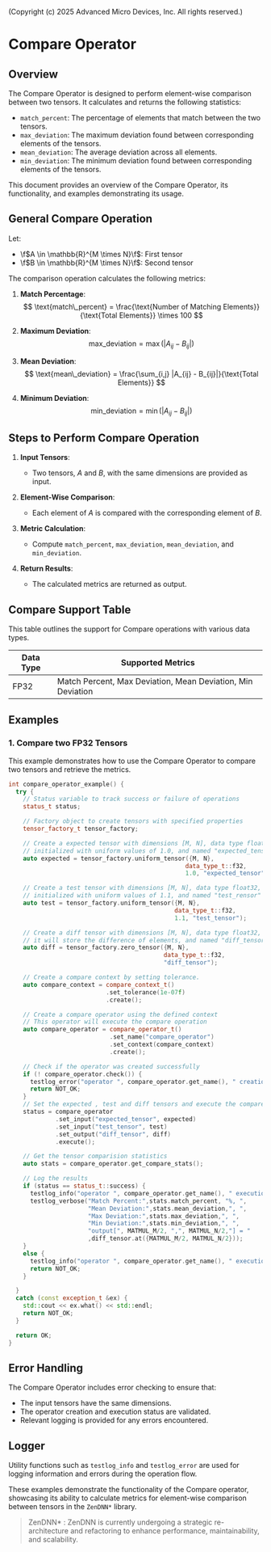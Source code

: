 
(Copyright (c) 2025 Advanced Micro Devices, Inc. All rights reserved.)

# Compare Operator

## Overview

The Compare Operator is designed to perform element-wise comparison between two tensors. It calculates and returns the following statistics:
- `match_percent`: The percentage of elements that match between the two tensors.
- `max_deviation`: The maximum deviation found between corresponding elements of the tensors.
- `mean_deviation`: The average deviation across all elements.
- `min_deviation`: The minimum deviation found between corresponding elements of the tensors.

This document provides an overview of the Compare Operator, its functionality, and examples demonstrating its usage.

## General Compare Operation

Let:

- \f$A \in \mathbb{R}^{M \times N}\f$: First tensor
- \f$B \in \mathbb{R}^{M \times N}\f$: Second tensor

The comparison operation calculates the following metrics:

1. **Match Percentage**:
   $$
   \text{match\_percent} = \frac{\text{Number of Matching Elements}}{\text{Total Elements}} \times 100
   $$

2. **Maximum Deviation**:
   $$
   \text{max\_deviation} = \max(|A_{ij} - B_{ij}|)
   $$

3. **Mean Deviation**:
   $$
   \text{mean\_deviation} = \frac{\sum_{i,j} |A_{ij} - B_{ij}|}{\text{Total Elements}}
   $$

4. **Minimum Deviation**:
   $$
   \text{min\_deviation} = \min(|A_{ij} - B_{ij}|)
   $$

## Steps to Perform Compare Operation

1. **Input Tensors**:
   - Two tensors, $A$ and $B$, with the same dimensions are provided as input.

2. **Element-Wise Comparison**:
   - Each element of $A$ is compared with the corresponding element of $B$.

3. **Metric Calculation**:
   - Compute `match_percent`, `max_deviation`, `mean_deviation`, and `min_deviation`.

4. **Return Results**:
   - The calculated metrics are returned as output.

## Compare Support Table

This table outlines the support for Compare operations with various data types.

| Data Type | Supported Metrics |
|-----------|-------------------|
| FP32      | Match Percent, Max Deviation, Mean Deviation, Min Deviation |

## Examples

### 1. Compare two FP32 Tensors

This example demonstrates how to use the Compare Operator to compare two tensors and retrieve the metrics.

```cpp
int compare_operator_example() {
  try {
    // Status variable to track success or failure of operations
    status_t status;

    // Factory object to create tensors with specified properties
    tensor_factory_t tensor_factory;

    // Create a expected tensor with dimensions [M, N], data type float32,
    // initialized with uniform values of 1.0, and named "expected_tensor"
    auto expected = tensor_factory.uniform_tensor({M, N},
                                                 data_type_t::f32,
                                                 1.0, "expected_tensor");

    // Create a test tensor with dimensions [M, N], data type float32,
    // initialized with uniform values of 1.1, and named "test_rensor"
    auto test = tensor_factory.uniform_tensor({M, N},
                                              data_type_t::f32,
                                              1.1, "test_tensor");

    // Create a diff tensor with dimensions [M, N], data type float32,
    // it will store the difference of elements, and named "diff_tensor"
    auto diff = tensor_factory.zero_tensor({M, N},
                                           data_type_t::f32,
                                           "diff_tensor");

    // Create a compare context by setting tolerance.
    auto compare_context = compare_context_t()
                           .set_tolerance(1e-07f)
                           .create();

    // Create a compare operator using the defined context
    // This operator will execute the compare operation
    auto compare_operator = compare_operator_t()
                            .set_name("compare_operator")
                            .set_context(compare_context)
                            .create();

    // Check if the operator was created successfully
    if (! compare_operator.check()) {
      testlog_error("operator ", compare_operator.get_name(), " creation failed");
      return NOT_OK;
    }
    // Set the expected , test and diff tensors and execute the compare operator
    status = compare_operator
             .set_input("expected_tensor", expected)
             .set_input("test_tensor", test)
             .set_output("diff_tensor", diff)
             .execute();

    // Get the tensor comparision statistics
    auto stats = compare_operator.get_compare_stats();

    // Log the results
    if (status == status_t::success) {
      testlog_info("operator ", compare_operator.get_name(), " execution successful.");
      testlog_verbose("Match Percent:",stats.match_percent, "%, ",
                      "Mean Deviation:",stats.mean_deviation,", ",
                      "Max Deviation:",stats.max_deviation,", ",
                      "Min Deviation:",stats.min_deviation,", ",
                      "output[", MATMUL_M/2, ",", MATMUL_N/2,"] = "
                      ,diff_tensor.at({MATMUL_M/2, MATMUL_N/2}));
    }
    else {
      testlog_info("operator ", compare_operator.get_name(), " execution failed");
      return NOT_OK;
    }

  }
  catch (const exception_t &ex) {
    std::cout << ex.what() << std::endl;
    return NOT_OK;
  }

  return OK;
}
```

## Error Handling

The Compare Operator includes error checking to ensure that:
- The input tensors have the same dimensions.
- The operator creation and execution status are validated.
- Relevant logging is provided for any errors encountered.

## Logger

Utility functions such as `testlog_info` and `testlog_error` are used for logging information and errors during the operation flow.

These examples demonstrate the functionality of the Compare operator, showcasing its ability to calculate metrics for element-wise comparison between tensors in the `ZenDNN*` library.

>ZenDNN* : ZenDNN is currently undergoing a strategic re-architecture and refactoring to enhance performance, maintainability, and scalability.
